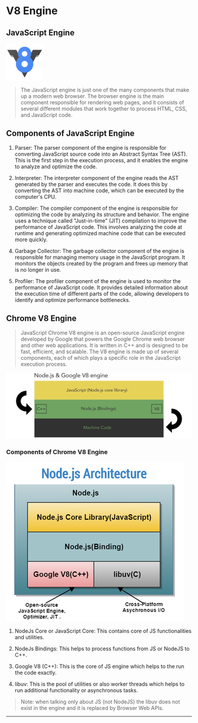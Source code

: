 # V8 Engine

## JavaScript Engine

<img src="../images/js_engine_logo.png" alt="javascript v8 engine" title="JavaScript V8 Engine" width="100px"/>

> The JavaScript engine is just one of the many components that make up a modern web browser. The browser engine is the main component responsible for rendering web pages, and it consists of several different modules that work together to process HTML, CSS, and JavaScript code.

## Components of JavaScript Engine

1. Parser:
The parser component of the engine is responsible for converting JavaScript source code into an Abstract Syntax Tree (AST). This is the first step in the execution process, and it enables the engine to analyze and optimize the code.

2. Interpreter:
The interpreter component of the engine reads the AST generated by the parser and executes the code. It does this by converting the AST into machine code, which can be executed by the computer's CPU.

3. Compiler:
The compiler component of the engine is responsible for optimizing the code by analyzing its structure and behavior. The engine uses a technique called "Just-in-time" (JIT) compilation to improve the performance of JavaScript code. This involves analyzing the code at runtime and generating optimized machine code that can be executed more quickly.

4. Garbage Collector:
The garbage collector component of the engine is responsible for managing memory usage in the JavaScript program. It monitors the objects created by the program and frees up memory that is no longer in use.

5. Profiler:
The profiler component of the engine is used to monitor the performance of JavaScript code. It provides detailed information about the execution time of different parts of the code, allowing developers to identify and optimize performance bottlenecks.

## Chrome V8 Engine

> JavaScript Chrome V8 engine is an open-source JavaScript engine developed by Google that powers the Google Chrome web browser and other web applications. It is written in C++ and is designed to be fast, efficient, and scalable. The V8 engine is made up of several components, each of which plays a specific role in the JavaScript execution process.

<img src="../images/node_js_v8_engine.jpeg" alt="v8 engine structure" title="JavaScript V8 Engine Structure"/>

### Components of Chrome V8 Engine

<img src="../images/nodejs-architecture.png" alt="node js architecture" title="Node JS V8 Architecture"/>

1. NodeJs Core or JavaScript Core: 
This contains core of JS functionalities and utilities.

2. NodeJs Bindings: 
This helps to process functions from JS or NodeJS to C++.

3. Google V8 (C++):
This is the core of JS engine which helps to the run the code exactly.

4. libuv:
This is the pool of utilities or also worker threads which helps to run additional functionality or asynchronous tasks.

> Note: when talking only about JS (not NodeJS) the libuv does not exist in the engine and it is replaced by Browser Web APIs.

---
